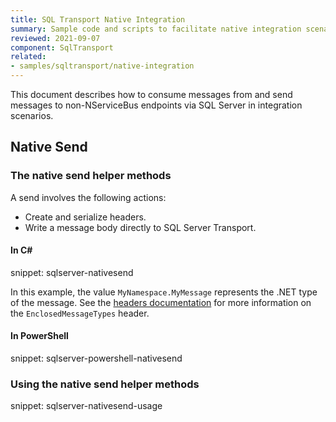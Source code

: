 ```yaml
---
title: SQL Transport Native Integration
summary: Sample code and scripts to facilitate native integration scenario's with SQL Server Transport.
reviewed: 2021-09-07
component: SqlTransport
related:
- samples/sqltransport/native-integration
---
```



This document describes how to consume messages from and send messages to non-NServiceBus endpoints via SQL Server in integration scenarios.

## Native Send

### The native send helper methods

A send involves the following actions:

* Create and serialize headers.
* Write a message body directly to SQL Server Transport.

#### In C&#35;

snippet: sqlserver-nativesend

In this example, the value `MyNamespace.MyMessage` represents the .NET type of the message. See the [headers documentation](/nservicebus/messaging/headers.md) for more information on the `EnclosedMessageTypes` header.

#### In PowerShell

snippet: sqlserver-powershell-nativesend

### Using the native send helper methods

snippet: sqlserver-nativesend-usage